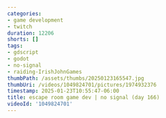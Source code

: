 ```yaml
---
categories:
- game development
- twitch
duration: 12206
shorts: []
tags:
- gdscript
- godot
- no-signal
- raiding-IrishJohnGames
thumbPath: /assets/thumbs/20250123165547.jpg
thumbUri: /videos/1049824701/pictures/1974932376
timestamp: 2025-01-23T10:55:47-06:00
title: escape room game dev | no signal (day 166)
videoId: '1049824701'
---
```

